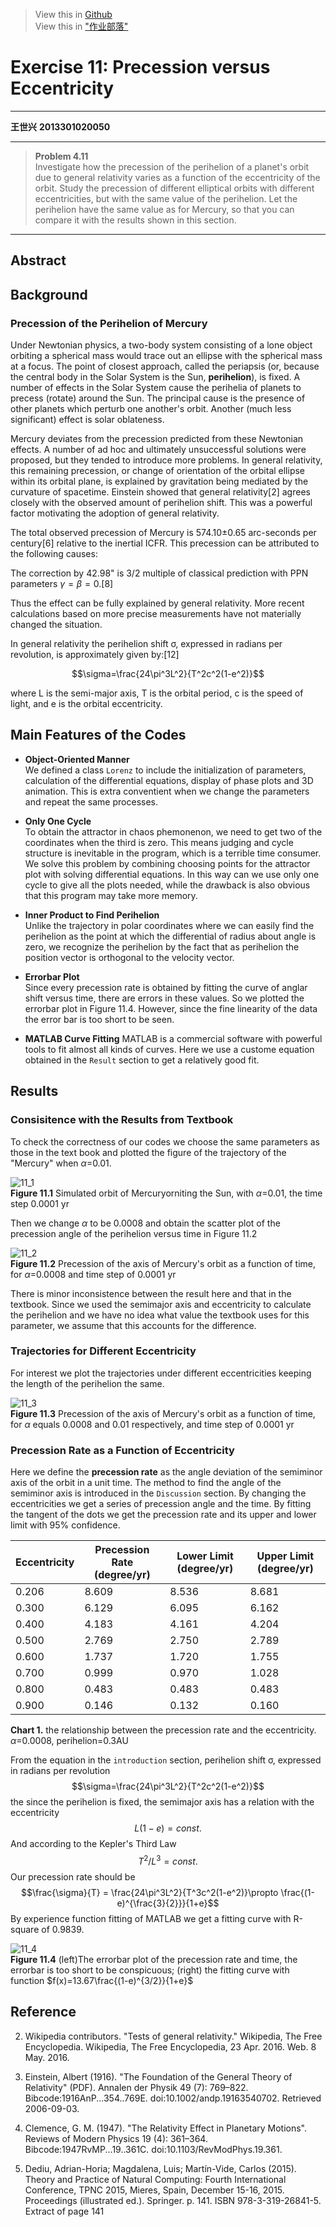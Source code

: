 ﻿> View this in [Github](https://github.com/ShixingWang/computationalphysics_N2013301020050/blob/master/Reports/Exercise11.md)         
> View this in ["作业部落"](https://www.zybuluo.com/ShixingWang/note/369774)

# Exercise 11: Precession versus Eccentricity

---

__王世兴__
__2013301020050__

---

> __Problem 4.11__          
> Investigate how the precession of the perihelion of a planet's orbit due to general relativity varies as a function of the eccentricity of the orbit. Study the precession of different elliptical orbits with different eccentricities, but with the same value of the perihelion. Let the perihelion have the same value as for Mercury, so that you can compare it with the results shown in this section.

---

## Abstract
## Background

### Precession of the Perihelion of Mercury

Under Newtonian physics, a two-body system consisting of a lone object orbiting a spherical mass would trace out an ellipse with the spherical mass at a focus. The point of closest approach, called the periapsis (or, because the central body in the Solar System is the Sun, __perihelion__), is fixed. A number of effects in the Solar System cause the perihelia of planets to precess (rotate) around the Sun. The principal cause is the presence of other planets which perturb one another's orbit. Another (much less significant) effect is solar oblateness.

Mercury deviates from the precession predicted from these Newtonian effects. A number of ad hoc and ultimately unsuccessful solutions were proposed, but they tended to introduce more problems. In general relativity, this remaining precession, or change of orientation of the orbital ellipse within its orbital plane, is explained by gravitation being mediated by the curvature of spacetime. Einstein showed that general relativity[2] agrees closely with the observed amount of perihelion shift. This was a powerful factor motivating the adoption of general relativity.

The total observed precession of Mercury is 574.10±0.65 arc-seconds per century[6] relative to the inertial ICFR. This precession can be attributed to the following causes:

The correction by 42.98" is 3/2 multiple of classical prediction with PPN parameters $\gamma=\beta=0.[8]$

Thus the effect can be fully explained by general relativity. More recent calculations based on more precise measurements have not materially changed the situation.



In general relativity the perihelion shift σ, expressed in radians per revolution, is approximately given by:[12]

$$\sigma=\frac{24\pi^3L^2}{T^2c^2(1-e^2)}$$

where L is the semi-major axis, T is the orbital period, c is the speed of light, and e is the orbital eccentricity.
## Main Features of the Codes

* __Object-Oriented Manner__       
    We defined a class `Lorenz` to include the initialization of parameters, calculation of the differential equations, display of phase plots and 3D animation. This is extra conventient when we change the parameters and repeat the same processes. 

- __Only One Cycle__       
    To obtain the attractor in chaos phemonenon, we need to get two of the coordinates when the third is zero. This means judging and cycle structure is inevitable in the program, which is a terrible time consumer. We solve this problem by combining choosing points for the attractor plot with solving differential equations. In this way can we use only one cycle to give all the plots needed, while the drawback is also obvious that this program may take more memory.

* __Inner Product to Find Perihelion__      
    Unlike the trajectory in polar coordinates where we can easily find the perihelion as the point at which the differential of radius about angle is zero, we recognize the perihelion by the fact that as perihelion the position vector is orthogonal to the velocity vector.

* __Errorbar Plot__        
    Since every precession rate is obtained by fitting the curve of anglar shift versus time, there are errors in these values. So we plotted the errorbar plot in Figure 11.4. However, since the fine linearity of the data the error bar is too short to be seen.

* __MATLAB Curve Fitting__
    MATLAB is a commercial software with powerful tools to fit almost all kinds of curves. Here we use a custome equation obtained in the `Result` section to get a relatively good fit.

## Results

### Consisitence with the Results from Textbook

To check the correctness of our codes we choose the same parameters as those in the text book and plotted the figure of the trajectory of the "Mercury" when $\alpha$=0.01. 

![11_1](https://raw.githubusercontent.com/ShixingWang/computationalphysics_N2013301020050/master/Pictures/11_1.png)      
__Figure 11.1__ Simulated orbit of Mercuryorniting the Sun, with $\alpha$=0.01, the time step 0.0001 yr

Then we change $\alpha$ to be 0.0008 and obtain the scatter plot of the precession angle of the  perihelion versus time in Figure 11.2

![11_2](https://raw.githubusercontent.com/ShixingWang/computationalphysics_N2013301020050/master/Pictures/11_2.png)      
__Figure 11.2__ Precession of the axis of Mercury's orbit as a function of time, for $\alpha$=0.0008 and time step of 0.0001 yr

There is minor inconsistence between the result here and that in the textbook. Since we used the semimajor axis and eccentricity to calculate the perihelion and we have no idea what value the textbook uses for this parameter, we assume that this accounts for the difference.

### Trajectories for Different Eccentricity

For interest we plot the trajectories under different eccentricities keeping the length of the perihelion the same.

![11_3](https://raw.githubusercontent.com/ShixingWang/computationalphysics_N2013301020050/master/Pictures/11_3.png)      
__Figure 11.3__ Precession of the axis of Mercury's orbit as a function of time, for $\alpha$ equals 0.0008 and 0.01 respectively, and time step of 0.0001 yr

### Precession Rate as a Function of Eccentricity

Here we define the __precession rate__ as the angle deviation of the semiminor axis of the orbit in a unit time. The method to find the angle of the semiminor axis is introduced in the `Discussion` section. By changing the eccentricities we get a series of precession angle and the time. By fitting the tangent of the dots we get the precession rate and its upper and lower limit with 95% confidence.

|Eccentricity|Precession Rate (degree/yr)|Lower Limit (degree/yr)|Upper Limit (degree/yr)|
| --- | --- | --- | --- |
| 0.206 | 8.609 | 8.536 | 8.681 |
| 0.300 | 6.129 | 6.095 | 6.162 |
| 0.400 | 4.183 | 4.161 | 4.204 |
| 0.500 | 2.769 | 2.750 | 2.789 |
| 0.600 | 1.737 | 1.720 | 1.755 |
| 0.700 | 0.999 | 0.970 | 1.028 |
| 0.800 | 0.483 | 0.483 | 0.483 |
| 0.900 | 0.146 | 0.132 | 0.160 |

__Chart 1.__ the relationship between the precession rate and the eccentricity. $\alpha$=0.0008, perihelion=0.3AU

From the equation in the `introduction` section, perihelion shift σ, expressed in radians per revolution
$$\sigma=\frac{24\pi^3L^2}{T^2c^2(1-e^2)}$$
the since the perihelion is fixed, the semimajor axis has a relation with the eccentricity
$$L(1-e)=const.$$
And according to the Kepler's Third Law
$$T^2/L^3=const.$$
Our precession rate should be 
$$\frac{\sigma}{T} = \frac{24\pi^3L^2}{T^3c^2(1-e^2)}\propto \frac{(1-e)^{\frac{3}{2}}}{1+e}$$
By experience function fitting of MATLAB we get a fitting curve with R-square of 0.9839.

![11_4](https://raw.githubusercontent.com/ShixingWang/computationalphysics_N2013301020050/master/Pictures/11_4.png)      
__Figure 11.4__ (left)The errorbar plot of the precession rate and time, the errorbar is too short to be conspicuous; (right) the fitting curve with function $f(x)=13.67\frac{(1-e)^{3/2}}{1+e}$

## Reference

2. Wikipedia contributors. "Tests of general relativity." Wikipedia, The Free Encyclopedia. Wikipedia, The Free Encyclopedia, 23 Apr. 2016. Web. 8 May. 2016.

3. Einstein, Albert (1916). "The Foundation of the General Theory of Relativity" (PDF). Annalen der Physik 49 (7): 769–822. Bibcode:1916AnP...354..769E. doi:10.1002/andp.19163540702. Retrieved 2006-09-03.
 
3. Clemence, G. M. (1947). "The Relativity Effect in Planetary Motions". Reviews of Modern Physics 19 (4): 361–364. Bibcode:1947RvMP...19..361C. doi:10.1103/RevModPhys.19.361.
  
4. Dediu, Adrian-Horia; Magdalena, Luis; Martín-Vide, Carlos (2015). Theory and Practice of Natural Computing: Fourth International Conference, TPNC 2015, Mieres, Spain, December 15-16, 2015. Proceedings (illustrated ed.). Springer. p. 141. ISBN 978-3-319-26841-5. Extract of page 141


